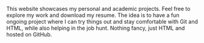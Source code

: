 This website showcases my personal and academic projects. Feel free to explore my work and download my resume.
The idea is to have a fun ongoing project where I can try things out and stay comfortable with Git and HTML, while also helping in the job hunt. Nothing fancy, just HTML and hosted on GitHub.
